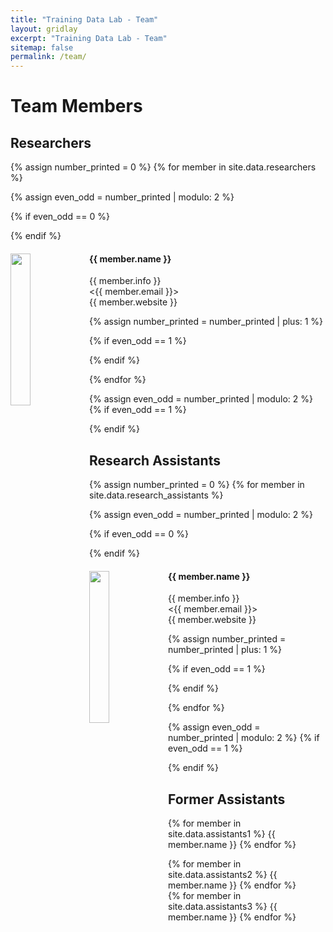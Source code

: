 ```yaml
---
title: "Training Data Lab - Team"
layout: gridlay
excerpt: "Training Data Lab - Team"
sitemap: false
permalink: /team/
---
```


# Team Members

<!-- **We have an open call for research assistants** <a href="https://github.com/training-datalab/workshops/blob/main/Calls/Call-Data-Lab-Spanish.pdf" target="_blank">(see in Spanish)</a> -->

## Researchers
{% assign number_printed = 0 %}
{% for member in site.data.researchers %}

{% assign even_odd = number_printed | modulo: 2 %}

{% if even_odd == 0 %}
<div class="row">
{% endif %}

<div class="col-sm-6 clearfix">
  <img src="{{ site.url }}{{ site.baseurl }}/images/team/{{ member.photo }}" class="img-responsive" width="25%" style="float: left" />
  <h4>{{ member.name }}</h4>
  {{ member.info }}<br><{{ member.email }}><br>{{ member.website }}
</div>

{% assign number_printed = number_printed | plus: 1 %}

{% if even_odd == 1 %}
</div>
{% endif %}

{% endfor %}

{% assign even_odd = number_printed | modulo: 2 %}
{% if even_odd == 1 %}
</div>
{% endif %}

## Research Assistants
{% assign number_printed = 0 %}
{% for member in site.data.research_assistants %}

{% assign even_odd = number_printed | modulo: 2 %}

{% if even_odd == 0 %}
<div class="row">
{% endif %}

<div class="col-sm-6 clearfix">
  <img src="{{ site.url }}{{ site.baseurl }}/images/team/{{ member.photo }}" class="img-responsive" width="25%" style="float: left" />
  <h4>{{ member.name }}</h4>
  {{ member.info }}<br><{{ member.email }}><br>{{ member.website }}
</div>

{% assign number_printed = number_printed | plus: 1 %}

{% if even_odd == 1 %}
</div>
{% endif %}

{% endfor %}

{% assign even_odd = number_printed | modulo: 2 %}
{% if even_odd == 1 %}
</div>
{% endif %}

<!-- ## Associates
{% assign number_printed = 0 %}
{% for member in site.data.associates %}

{% assign even_odd = number_printed | modulo: 2 %}

{% if even_odd == 0 %}
<div class="row">
{% endif %}

<div class="col-sm-6 clearfix">
  <img src="{{ site.url }}{{ site.baseurl }}/images/teampic/{{ member.photo }}" class="img-responsive" width="25%" style="float: left" />
  <h4>{{ member.name }}</h4>
  {{ member.info1 }}<br>{{ member.info2 }}<br><{{ member.email }}><br>{{ member.website }}
</div>

{% assign number_printed = number_printed | plus: 1 %}

{% if even_odd == 1 %}
</div>
{% endif %}

{% endfor %}

{% assign even_odd = number_printed | modulo: 2 %}
{% if even_odd == 1 %}
</div>
{% endif %}-->

## Former Assistants
<div class="row">

<div class="col-sm-4 clearfix">

{% for member in site.data.assistants1 %}
{{ member.name }}
{% endfor %}
</div>

<div class="col-sm-4 clearfix">
{% for member in site.data.assistants2 %}
{{ member.name }}
{% endfor %}
</div>

<div class="col-sm-4 clearfix">
{% for member in site.data.assistants3 %}
{{ member.name }}
{% endfor %}
</div> 

</div> 
